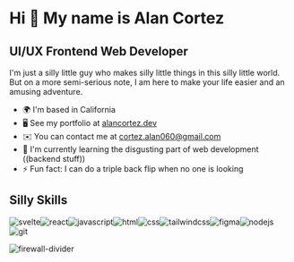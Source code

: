 Hi 👋 My name is Alan Cortez
============================

## UI/UX Frontend Web Developer


I'm just a silly little guy who makes silly little things in this silly little world. But on a more semi-serious note, I am here to make your life easier and an amusing adventure.

*   🌍  I'm based in California
*   🖥️  See my portfolio at [alancortez.dev](http://alancortez.dev)
*   ✉️  You can contact me at [cortez.alan060@gmail.com](mailto:cortez.alan060@gmail.com)
*   🧠  I'm currently learning the disgusting part of web development ((backend stuff))
*   ⚡  Fun fact: I can do a triple back flip when no one is looking

## Silly Skills 
![svelte](https://img.shields.io/badge/Svelte-4A4A55?style=for-the-badge&logo=svelte&logoColor=FF3E00)![react](https://img.shields.io/badge/React-20232A?style=for-the-badge&logo=react&logoColor=61DAFB)![javascript](https://img.shields.io/badge/JavaScript-323330?style=for-the-badge&logo=javascript&logoColor=F7DF1E)![html](https://img.shields.io/badge/HTML5-E34F26?style=for-the-badge&logo=html5&logoColor=white)![css](https://img.shields.io/badge/CSS3-1572B6?style=for-the-badge&logo=css3&logoColor=white)![tailwindcss](https://img.shields.io/badge/Tailwind_CSS-38B2AC?style=for-the-badge&logo=tailwind-css&logoColor=white)![figma](https://img.shields.io/badge/Figma-F24E1E?style=for-the-badge&logo=figma&logoColor=white)![nodejs](https://img.shields.io/badge/Node.js-339933?style=for-the-badge&logo=nodedotjs&logoColor=white)![git](https://img.shields.io/badge/GIT-E44C30?style=for-the-badge&logo=git&logoColor=white)

![firewall-divider](https://user-images.githubusercontent.com/78040578/212198390-ce875e7a-9642-4e29-b5e9-021a8e60d6d2.gif)
